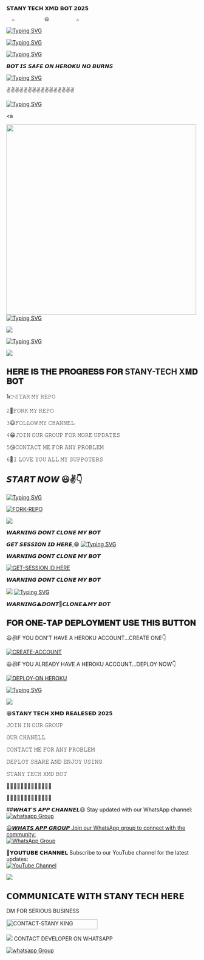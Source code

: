    𝗦𝗧𝗔𝗡𝗬 𝗧𝗘𝗖𝗛 𝗫𝗠𝗗 𝗕𝗢𝗧 𝟮𝟬𝟮𝟱

      ⚠️           😃          ⚠️

[![Typing SVG](https://readme-typing-svg.demolab.com?font=Fira+Code&pause=1000&color=F70000&background=2F2EFF00&center=true&width=435&lines=%F0%9D%97%A6%F0%9D%97%A7%F0%9D%97%94%F0%9D%97%A5+%F0%9D%97%A7%F0%9D%97%9B%F0%9D%97%98+%F0%9D%97%A5%F0%9D%97%98%F0%9D%97%A3%F0%9D%97%A2%F0%9F%98%83;%F0%9D%97%97%F0%9D%97%98%F0%9D%97%A3%F0%9D%97%9F%F0%9D%97%A2%F0%9D%97%AC+%F0%9D%97%94%F0%9D%97%A1%F0%9D%97%97+%F0%9D%97%9E%F0%9D%97%98%F0%9D%97%98%F0%9D%97%A3+%F0%9D%97%A8%F0%9D%97%A6%F0%9D%97%9C%F0%9D%97%A1%F0%9D%97%9A%F0%9F%98%81;%F0%9D%97%A6%F0%9D%97%A7%F0%9D%97%94%F0%9D%97%A1%F0%9D%97%AC-%F0%9D%97%A7%F0%9D%97%98%F0%9D%97%96%F0%9D%97%9B-%F0%9D%97%AB%F0%9D%97%A0%F0%9D%97%97%F0%9F%98%83%E2%9C%8C%EF%B8%8F;%F0%9D%97%97%F0%9D%97%98%F0%9D%97%A9%F0%9D%97%98%F0%9D%97%9F%F0%9D%97%A2%F0%9D%97%A3%F0%9D%97%98%F0%9D%97%97+%F0%9D%97%95%F0%9D%97%AC;%C2%A9%F0%9D%9A%82%F0%9D%9A%83%F0%9D%99%B0%F0%9D%99%BD%F0%9D%99%BB%F0%9D%99%B4%F0%9D%9A%88%E2%84%A2%F0%9F%98%83%E2%9C%8C%EF%B8%8F;%F0%9D%9A%82%F0%9D%99%BE%F0%9D%99%BD+%F0%9D%99%BE%F0%9D%99%B5+%F0%9D%9A%88%F0%9D%99%B4%F0%9D%9A%82%F0%9D%9A%82%F0%9D%99%B4%F0%9D%9A%81-%F0%9D%9A%83%F0%9D%99%B4%F0%9D%99%B2%F0%9D%99%B7%F0%9F%A4%A0)](https://git.io/typing-svg)

[![Typing SVG](https://readme-typing-svg.herokuapp.com?font=Rockstar-ExtraBold&size=50&pause=15000&color=FFFF00&lines=true&vCenter=true&width=815&height=100&lines=ON+AIR+𝟮𝟬𝟮𝟱+©STANLEY😃✌️)](https://git.io/typing-svg) 



<a
   src="https://i.imgur.com/dBaSKWF.gif" height="90" width="100%">



[![Typing SVG](https://readme-typing-svg.herokuapp.com?font=Rockstar-ExtraBold&size=50&pause=7000&color=FF0000&lines=true&vCenter=true&width=815&height=100&lines=STANY-TECH-XMD+🇹🇿+𝟮𝟬𝟮𝟱)](https://git.io/typing-svg)  

𝘽𝙊𝙏 𝙄𝙎 𝙎𝘼𝙁𝙀 𝙊𝙉 𝙃𝙀𝙍𝙊𝙆𝙐 𝙉𝙊 𝘽𝙐𝙍𝙉𝙎


[![Typing SVG](https://readme-typing-svg.herokuapp.com?font=Rockstar-ExtraBold&size=50&pause=6000&color=FFFF00&lines=true&vCenter=true&width=815&height=100&lines=DEVELOPER-STANLEY+🇹🇿+𝟮𝟬𝟮𝟱)](https://git.io/typing-svg) 


✌️✌️✌️✌️✌️✌️✌️✌️✌️✌️✌️✌️✌️✌️✌️✌️



[![Typing SVG](https://readme-typing-svg.herokuapp.com?font=Rockstar-ExtraBold&size=50&pause=6000&color=RRGGBB&lines=true&vCenter=true&width=815&height=100&lines=DEVELOPER-STANLEY+🇹🇿+𝟮𝟬𝟮𝟱)](https://git.io/typing-svg) 

 <a 

<p align="centre"><img src="https://files.catbox.moe/c4svxo.jpg" width="500" heigh

[![Typing SVG](https://readme-typing-svg.herokuapp.com?font=Rockstar-ExtraBold&size=50&pause=4000&color=00FF00&lines=true&vCenter=true&width=815&height=100&lines=𝗦𝗧𝗔𝗡𝗬-𝗧𝗘𝗖𝗛+𝗫𝐌𝐃+✌️+𝟮𝟬𝟮𝟱)](https://git.io/typing-svg) 

<a><img src='https://i.imgur.com/LyHic3i.gif'/></a>

[![Typing SVG](https://readme-typing-svg.herokuapp.com?font=Rockstar-ExtraBold&size=50&pause=4000&color=RRGGBB&lines=true&vCenter=true&width=815&height=100&lines=DEVELOPER-STANLEY+🇹🇿+𝟮𝟬𝟮𝟱)](https://git.io/typing-svg) 

<a><img src='https://i.imgur.com/LyHic3i.gif'/></a>

## 𝐇𝐄𝐑𝐄 𝐈𝐒 𝐓𝐇𝐄 𝐏𝐑𝐎𝐆𝐑𝐄𝐒𝐒 𝐅𝐎𝐑 STANY-TECH X𝐌𝐃 𝐁𝐎𝐓 

1👉𝚂𝚃𝙰𝚁 𝙼𝚈 𝚁𝙴𝙿𝙾

𝟸🌝𝙵𝙾𝚁𝙺 𝙼𝚈 𝚁𝙴𝙿𝙾

𝟹😃𝙵𝙾𝙻𝙻𝙾𝚆 𝙼𝚈 𝙲𝙷𝙰𝙽𝙽𝙴𝙻

𝟺😁𝙹𝙾𝙸𝙽 𝙾𝚄𝚁 𝙶𝚁𝙾𝚄𝙿 𝙵𝙾𝚁 𝙼𝙾𝚁𝙴 𝚄𝙿𝙳𝙰𝚃𝙴𝚂

𝟻😘𝙲𝙾𝙽𝚃𝙰𝙲𝚃 𝙼𝙴 𝙵𝙾𝚁 𝙰𝙽𝚈 𝙿𝚁𝙾𝙱𝙻𝙴𝙼

𝟼🙏𝙸 𝙻𝙾𝚅𝙴 𝚈𝙾𝚄 𝙰𝙻𝙻 𝙼𝚈 𝚂𝚄𝙿𝙿𝙾𝚃𝙴𝚁𝚂


## 𝙎𝙏𝘼𝙍𝙏 𝙉𝙊𝙒 😃✌️👇

  
[![Typing SVG](https://readme-typing-svg.herokuapp.com?font=Rockstar-ExtraBold&color=green&lines=𝗙𝗢𝗥𝗞+𝗔𝗡𝗗+𝗦𝗧𝗔𝗥+𝗥𝗘𝗣𝗢)](https://git.io/typing-svg)
 

  
   
   <a href="https://github.com/Stanking11/STANY-TECH-XMD/fork"><img title="FORK-REPO" src="https://img.shields.io/badge/FORK-REPO-h?color=blue&style=for-the-badge&logo=github"/></a></p>


<a><img src='https://i.imgur.com/LyHic3i.gif'/></a>

𝙒𝘼𝙍𝙉𝙄𝙉𝙂 𝘿𝙊𝙉𝙏 𝘾𝙇𝙊𝙉𝙀 𝙈𝙔 𝘽𝙊𝙏
 
 𝙂𝙀𝙏 𝙎𝙀𝙎𝙎𝙄𝙊𝙉 𝙄𝘿 𝙃𝙀𝙍𝙀,😁
[![Typing SVG](https://readme-typing-svg.herokuapp.com?font=Rockstar-ExtraBold&color=red&lines=𝗦𝗘𝗦𝗦𝗜𝗢𝗡+𝗜𝗗+𝗦𝗜𝗧𝗘+𝗜𝗦+𝗛𝗘𝗥𝗘)](https://git.io/typing-svg)
 
𝙒𝘼𝙍𝙉𝙄𝙉𝙂 𝘿𝙊𝙉𝙏 𝘾𝙇𝙊𝙉𝙀 𝙈𝙔 𝘽𝙊𝙏

  <a href="https://enzo-md-sessions-generator-2.onrender.com/pair"><img title="GET-SESSION ID HERE" src="https://img.shields.io/badge/GET-SESSION ID HERE-h?color=blue&style=for-the-badge&logo=java"/></a></p>

𝙒𝘼𝙍𝙉𝙄𝙉𝙂 𝘿𝙊𝙉𝙏 𝘾𝙇𝙊𝙉𝙀 𝙈𝙔 𝘽𝙊𝙏
  
  <a><img src='https://i.imgur.com/LyHic3i.gif'/></a>
[![Typing SVG](https://readme-typing-svg.herokuapp.com?font=Rockstar-ExtraBold&color=red&lines=𝐃𝐄𝐏𝐋𝐎𝐘+𝐎𝐍+𝐇𝐄𝐑𝐎𝐊𝐔)](https://git.io/typing-svg)


 𝙒𝘼𝙍𝙉𝙄𝙉𝙂⚠️𝘿𝙊𝙉𝙏🚫𝘾𝙇𝙊𝙉𝙀⚠️𝙈𝙔 𝘽𝙊𝙏

 
## 𝐅𝐎𝐑 𝐎𝐍𝐄-𝐓𝐀𝐏 𝐃𝐄𝐏𝐋𝐎𝐘𝐌𝐄𝐍𝐓 𝐔𝐒𝐄 𝐓𝐇𝐈𝐒 𝐁𝐔𝐓𝐓𝐎𝐍

 😃✌️IF YOU DON'T HAVE A HEROKU ACCOUNT...CREATE ONE👇
   

   <a href="https://signup.heroku.com/"><img title="CREATE-ACCOUNT" src="https://img.shields.io/badge/CREATE-ACCOUNT-h?color=purple&style=for-the-badge&logo=heroku"/></a></p>

😃✌️IF YOU ALREADY HAVE A HEROKU ACCOUNT...DEPLOY NOW👇

<a href="https://dashboard.heroku.com/new?template=https://github.com/Stanking11/STANY-TECH-XMD"><img title="DEPLOY-ON HEROKU" src="https://img.shields.io/badge/DEPLOY-ON HEROKU-h?color=purple&style=for-the-badge&logo=heroku"/></a>

 
 [![Typing SVG](https://readme-typing-svg.herokuapp.com?font=Rockstar-ExtraBold&size=30&pause=800&color=0000FF&center=true&vCenter=true&width=815&height=60&lines=▭+▬+▭+▬+▭+▬+▭+▬+▭+▬+▭)](https://git.io/typing-svg) 

<a><img src='https://i.imgur.com/LyHic3i.gif'/></a>

😁𝗦𝗧𝗔𝗡𝗬 𝗧𝗘𝗖𝗛 𝗫𝗠𝗗 𝗥𝗘𝗔𝗟𝗘𝗦𝗘𝗗 𝟮𝟬𝟮𝟱

𝙹𝙾𝙸𝙽 𝙸𝙽 𝙾𝚄𝚁 𝙶𝚁𝙾𝚄𝙿

𝙾𝚄𝚁 𝙲𝙷𝙰𝙽𝙴𝙻𝙻

𝙲𝙾𝙽𝚃𝙰𝙲𝚃 𝙼𝙴 𝙵𝙾𝚁 𝙰𝙽𝚈 𝙿𝚁𝙾𝙱𝙻𝙴𝙼

𝙳𝙴𝙿𝙻𝙾𝚈 𝚂𝙷𝙰𝚁𝙴 𝙰𝙽𝙳 𝙴𝙽𝙹𝙾𝚈 𝚄𝚂𝙸𝙽𝙶

𝚂𝚃𝙰𝙽𝚈 𝚃𝙴𝙲𝙷 𝚇𝙼𝙳 𝙱𝙾𝚃

🚙🚙🚙🚙🚙🚙🚙🚙🚙🚙🚙🚙🚙

🚗🚗🚗🚗🚗🚗🚗🚗🚗🚗🚗🚗🚗

##𝙒𝙃𝘼𝙏'𝙎 𝘼𝙋𝙋 𝘾𝙃𝘼𝙉𝙉𝙀𝙇😃
Stay updated with our WhatsApp channel:<A href="https://whatsapp.com/channel/0029VaxKouY7tkj8NiPg0t45" target="_blank">
    <img alt="whatsapp Group" src="https://img.shields.io/badge/ STANY-TECH CHANNEL -25D366?style=for-the-badge&logo=whatsapp&logoColor=white" />

😃𝙒𝙃𝘼𝙏𝙎 𝘼𝙋𝙋 𝙂𝙍𝙊𝙐𝙋
Join our WhatsApp group to connect with the community:  
[![WhatsApp Group](https://img.shields.io/badge/Join%20WhatsApp-Group-green+yellow?style=for-the-badge)](https://chat.whatsapp.com/EqfFoV8zm7hGTux2P4nmbN)  

💪𝗬𝗢𝗨𝗧𝗨𝗕𝗘 𝗖𝗛𝗔𝗡𝗡𝗘𝗟 
Subscribe to our YouTube channel for the latest updates:  
[![YouTube Channel](https://img.shields.io/badge/YouTube-Subscribe-red?style=for-the-badge)](https://youtube.com/@stanleytechnology?si=jQO3LPtvE92aw4fi)

<a><img src='https://i.imgur.com/LyHic3i.gif'/></a>

## 𝗖𝗢𝗠𝗠𝗨𝗡𝗜𝗖𝗔𝗧𝗘 𝗪𝗜𝗧𝗛 𝗦𝗧𝗔𝗡𝗬 𝗧𝗘𝗖𝗛 𝗛𝗘𝗥𝗘
  DM FOR SERIOUS BUSINESS

   <a href="https://wa.link/0jgic1"><img title="CONTACT-STANY KING" src="https://img.shields.io/badge/CONTACT-𝗦𝗧𝗔𝗡𝗬 𝗞𝗜𝗡𝗚-H? color=yellow+green&style=for-the-badge&logo=audi" width="240" height="25.25"/></a></p>

<a><img src='https://i.imgur.com/LyHic3i.gif'/></a>
CONTACT DEVELOPER ON WHATSAPP 

<a href="https://wa.link/m6nj8d" target="_blank">
    <img alt="whatsapp Group" src="https://img.shields.io/badge/STANY TECH contact -25D366?style=for-the-badge&logo=whatsapp&logoColor=white" />

